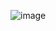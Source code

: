 ![image](https://user-images.githubusercontent.com/72534486/215239695-1f9a40a6-6010-4d79-81f9-f8fda565e53a.png)


<title> Variable </title>
